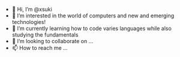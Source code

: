 - 👋 Hi, I’m @xsuki
- 👀 I’m interested in the world of computers and new and emerging technologies!
- 🌱 I’m currently learning how to code varies languages while also studying the fundamentals 
- 💞️ I’m looking to collaborate on ...
- 📫 How to reach me ...

<!---
xsuki/xsuki is a ✨ special ✨ repository because its `README.md` (this file) appears on your GitHub profile.
You can click the Preview link to take a look at your changes.
--->
